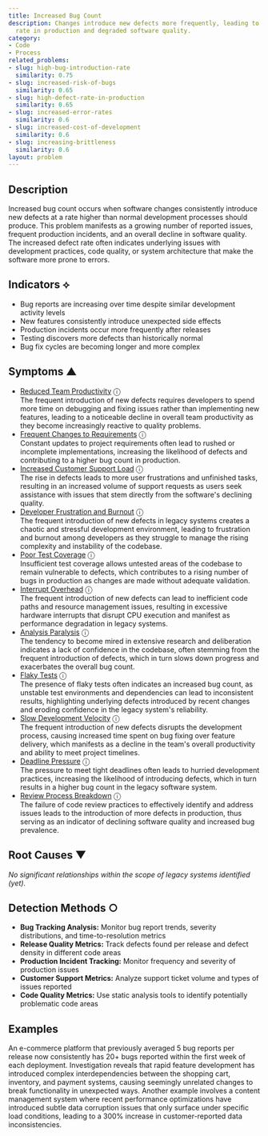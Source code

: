```yaml
---
title: Increased Bug Count
description: Changes introduce new defects more frequently, leading to a higher defect
  rate in production and degraded software quality.
category:
- Code
- Process
related_problems:
- slug: high-bug-introduction-rate
  similarity: 0.75
- slug: increased-risk-of-bugs
  similarity: 0.65
- slug: high-defect-rate-in-production
  similarity: 0.65
- slug: increased-error-rates
  similarity: 0.6
- slug: increased-cost-of-development
  similarity: 0.6
- slug: increasing-brittleness
  similarity: 0.6
layout: problem
---
```


## Description

Increased bug count occurs when software changes consistently introduce new defects at a rate higher than normal development processes should produce. This problem manifests as a growing number of reported issues, frequent production incidents, and an overall decline in software quality. The increased defect rate often indicates underlying issues with development practices, code quality, or system architecture that make the software more prone to errors.


## Indicators ⟡

- Bug reports are increasing over time despite similar development activity levels
- New features consistently introduce unexpected side effects
- Production incidents occur more frequently after releases
- Testing discovers more defects than historically normal
- Bug fix cycles are becoming longer and more complex


## Symptoms ▲

- [Reduced Team Productivity](reduced-team-productivity.md) <span class="info-tooltip" title="Confidence: 0.533, Strength: 0.805">ⓘ</span>
<br/>  The frequent introduction of new defects requires developers to spend more time on debugging and fixing issues rather than implementing new features, leading to a noticeable decline in overall team productivity as they become increasingly reactive to quality problems.
- [Frequent Changes to Requirements](frequent-changes-to-requirements.md) <span class="info-tooltip" title="Confidence: 0.529, Strength: 0.746">ⓘ</span>
<br/>  Constant updates to project requirements often lead to rushed or incomplete implementations, increasing the likelihood of defects and contributing to a higher bug count in production.
- [Increased Customer Support Load](increased-customer-support-load.md) <span class="info-tooltip" title="Confidence: 0.526, Strength: 0.779">ⓘ</span>
<br/>  The rise in defects leads to more user frustrations and unfinished tasks, resulting in an increased volume of support requests as users seek assistance with issues that stem directly from the software's declining quality.
- [Developer Frustration and Burnout](developer-frustration-and-burnout.md) <span class="info-tooltip" title="Confidence: 0.479, Strength: 0.716">ⓘ</span>
<br/>  The frequent introduction of new defects in legacy systems creates a chaotic and stressful development environment, leading to frustration and burnout among developers as they struggle to manage the rising complexity and instability of the codebase.
- [Poor Test Coverage](poor-test-coverage.md) <span class="info-tooltip" title="Confidence: 0.453, Strength: 0.690">ⓘ</span>
<br/>  Insufficient test coverage allows untested areas of the codebase to remain vulnerable to defects, which contributes to a rising number of bugs in production as changes are made without adequate validation.
- [Interrupt Overhead](interrupt-overhead.md) <span class="info-tooltip" title="Confidence: 0.450, Strength: 0.783">ⓘ</span>
<br/>  The frequent introduction of new defects can lead to inefficient code paths and resource management issues, resulting in excessive hardware interrupts that disrupt CPU execution and manifest as performance degradation in legacy systems.
- [Analysis Paralysis](analysis-paralysis.md) <span class="info-tooltip" title="Confidence: 0.435, Strength: 0.778">ⓘ</span>
<br/>  The tendency to become mired in extensive research and deliberation indicates a lack of confidence in the codebase, often stemming from the frequent introduction of defects, which in turn slows down progress and exacerbates the overall bug count.
- [Flaky Tests](flaky-tests.md) <span class="info-tooltip" title="Confidence: 0.421, Strength: 0.735">ⓘ</span>
<br/>  The presence of flaky tests often indicates an increased bug count, as unstable test environments and dependencies can lead to inconsistent results, highlighting underlying defects introduced by recent changes and eroding confidence in the legacy system's reliability.
- [Slow Development Velocity](slow-development-velocity.md) <span class="info-tooltip" title="Confidence: 0.362, Strength: 0.795">ⓘ</span>
<br/>  The frequent introduction of new defects disrupts the development process, causing increased time spent on bug fixing over feature delivery, which manifests as a decline in the team's overall productivity and ability to meet project timelines.
- [Deadline Pressure](deadline-pressure.md) <span class="info-tooltip" title="Confidence: 0.331, Strength: 0.797">ⓘ</span>
<br/>  The pressure to meet tight deadlines often leads to hurried development practices, increasing the likelihood of introducing defects, which in turn results in a higher bug count in the legacy software system.
- [Review Process Breakdown](review-process-breakdown.md) <span class="info-tooltip" title="Confidence: 0.300, Strength: 0.574">ⓘ</span>
<br/>  The failure of code review practices to effectively identify and address issues leads to the introduction of more defects in production, thus serving as an indicator of declining software quality and increased bug prevalence.

## Root Causes ▼

*No significant relationships within the scope of legacy systems identified (yet).*

## Detection Methods ○

- **Bug Tracking Analysis:** Monitor bug report trends, severity distributions, and time-to-resolution metrics
- **Release Quality Metrics:** Track defects found per release and defect density in different code areas
- **Production Incident Tracking:** Monitor frequency and severity of production issues
- **Customer Support Metrics:** Analyze support ticket volume and types of issues reported
- **Code Quality Metrics:** Use static analysis tools to identify potentially problematic code areas


## Examples

An e-commerce platform that previously averaged 5 bug reports per release now consistently has 20+ bugs reported within the first week of each deployment. Investigation reveals that rapid feature development has introduced complex interdependencies between the shopping cart, inventory, and payment systems, causing seemingly unrelated changes to break functionality in unexpected ways. Another example involves a content management system where recent performance optimizations have introduced subtle data corruption issues that only surface under specific load conditions, leading to a 300% increase in customer-reported data inconsistencies.
